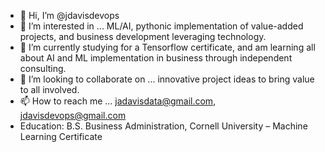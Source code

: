 - 👋 Hi, I’m @jdavisdevops
- 👀 I’m interested in ... ML/AI, pythonic implementation of value-added projects, and business development leveraging technology.
- 🌱 I’m currently studying for a Tensorflow certificate, and am learning all about AI and ML implementation in business through independent consulting. 
- 💞️ I’m looking to collaborate on ... innovative project ideas to bring value to all involved. 
- 📫 How to reach me ... jadavisdata@gmail.com, jdavisdevops@gmail.com
- Education: B.S. Business Administration, Cornell University – Machine Learning Certificate

<!---
jdavisdevops/jdavisdevops is a ✨ special ✨ repository because its `README.md` (this file) appears on your GitHub profile.
You can click the Preview link to take a look at your changes.
--->
